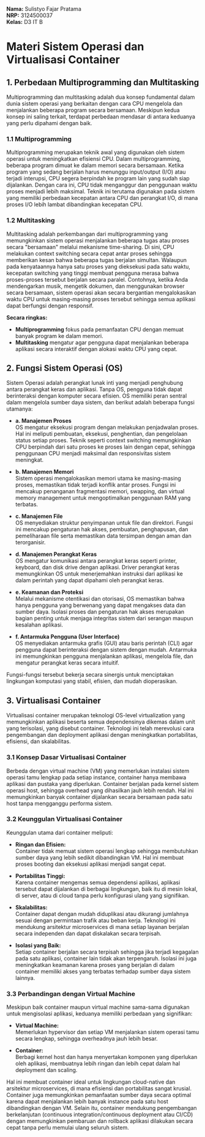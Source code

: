 **Nama:** Sulistyo Fajar Pratama  
**NRP:** 3124500037  
**Kelas:** D3 IT B

# Materi Sistem Operasi dan Virtualisasi Container

## 1. Perbedaan Multiprogramming dan Multitasking

Multiprogramming dan multitasking adalah dua konsep fundamental dalam dunia sistem operasi yang berkaitan dengan cara CPU mengelola dan menjalankan beberapa program secara bersamaan. Meskipun kedua konsep ini saling terkait, terdapat perbedaan mendasar di antara keduanya yang perlu dipahami dengan baik.

### 1.1 Multiprogramming
Multiprogramming merupakan teknik awal yang digunakan oleh sistem operasi untuk meningkatkan efisiensi CPU. Dalam multiprogramming, beberapa program dimuat ke dalam memori secara bersamaan. Ketika program yang sedang berjalan harus menunggu input/output (I/O) atau terjadi interupsi, CPU segera berpindah ke program lain yang sudah siap dijalankan. Dengan cara ini, CPU tidak menganggur dan penggunaan waktu proses menjadi lebih maksimal. Teknik ini terutama digunakan pada sistem yang memiliki perbedaan kecepatan antara CPU dan perangkat I/O, di mana proses I/O lebih lambat dibandingkan kecepatan CPU.

### 1.2 Multitasking
Multitasking adalah perkembangan dari multiprogramming yang memungkinkan sistem operasi menjalankan beberapa tugas atau proses secara "bersamaan" melalui mekanisme time-sharing. Di sini, CPU melakukan context switching secara cepat antar proses sehingga memberikan kesan bahwa beberapa tugas berjalan simultan. Walaupun pada kenyataannya hanya satu proses yang dieksekusi pada satu waktu, kecepatan switching yang tinggi membuat pengguna merasa bahwa proses-proses tersebut berjalan secara paralel. Contohnya, ketika Anda mendengarkan musik, mengetik dokumen, dan menggunakan browser secara bersamaan, sistem operasi akan secara bergantian mengalokasikan waktu CPU untuk masing-masing proses tersebut sehingga semua aplikasi dapat berfungsi dengan responsif.

**Secara ringkas:**  
- **Multiprogramming** fokus pada pemanfaatan CPU dengan memuat banyak program ke dalam memori.  
- **Multitasking** mengatur agar pengguna dapat menjalankan beberapa aplikasi secara interaktif dengan alokasi waktu CPU yang cepat.

## 2. Fungsi Sistem Operasi (OS)

Sistem Operasi adalah perangkat lunak inti yang menjadi penghubung antara perangkat keras dan aplikasi. Tanpa OS, pengguna tidak dapat berinteraksi dengan komputer secara efisien. OS memiliki peran sentral dalam mengelola sumber daya sistem, dan berikut adalah beberapa fungsi utamanya:

- **a. Manajemen Proses**  
  OS mengatur eksekusi program dengan melakukan penjadwalan proses. Hal ini meliputi pembuatan, eksekusi, penghentian, dan pengelolaan status setiap proses. Teknik seperti context switching memungkinkan CPU berpindah dari satu proses ke proses lain dengan cepat, sehingga penggunaan CPU menjadi maksimal dan responsivitas sistem meningkat.

- **b. Manajemen Memori**  
  Sistem operasi mengalokasikan memori utama ke masing-masing proses, memastikan tidak terjadi konflik antar proses. Fungsi ini mencakup penanganan fragmentasi memori, swapping, dan virtual memory management untuk mengoptimalkan penggunaan RAM yang terbatas.

- **c. Manajemen File**  
  OS menyediakan struktur penyimpanan untuk file dan direktori. Fungsi ini mencakup pengaturan hak akses, pembuatan, penghapusan, dan pemeliharaan file serta memastikan data tersimpan dengan aman dan terorganisir.

- **d. Manajemen Perangkat Keras**  
  OS mengatur komunikasi antara perangkat keras seperti printer, keyboard, dan disk drive dengan aplikasi. Driver perangkat keras memungkinkan OS untuk menerjemahkan instruksi dari aplikasi ke dalam perintah yang dapat dipahami oleh perangkat keras.

- **e. Keamanan dan Proteksi**  
  Melalui mekanisme otentikasi dan otorisasi, OS memastikan bahwa hanya pengguna yang berwenang yang dapat mengakses data dan sumber daya. Isolasi proses dan pengaturan hak akses merupakan bagian penting untuk menjaga integritas sistem dari serangan maupun kesalahan aplikasi.

- **f. Antarmuka Pengguna (User Interface)**  
  OS menyediakan antarmuka grafis (GUI) atau baris perintah (CLI) agar pengguna dapat berinteraksi dengan sistem dengan mudah. Antarmuka ini memungkinkan pengguna menjalankan aplikasi, mengelola file, dan mengatur perangkat keras secara intuitif.

Fungsi-fungsi tersebut bekerja secara sinergis untuk menciptakan lingkungan komputasi yang stabil, efisien, dan mudah dioperasikan.

## 3. Virtualisasi Container

Virtualisasi container merupakan teknologi OS-level virtualization yang memungkinkan aplikasi beserta semua dependensinya dikemas dalam unit yang terisolasi, yang disebut container. Teknologi ini telah merevolusi cara pengembangan dan deployment aplikasi dengan meningkatkan portabilitas, efisiensi, dan skalabilitas.

### 3.1 Konsep Dasar Virtualisasi Container
Berbeda dengan virtual machine (VM) yang memerlukan instalasi sistem operasi tamu lengkap pada setiap instance, container hanya membawa aplikasi dan pustaka yang diperlukan. Container berjalan pada kernel sistem operasi host, sehingga overhead yang dihasilkan jauh lebih rendah. Hal ini memungkinkan banyak container dijalankan secara bersamaan pada satu host tanpa mengganggu performa sistem.

### 3.2 Keunggulan Virtualisasi Container
Keunggulan utama dari container meliputi:
- **Ringan dan Efisien:**  
  Container tidak memuat sistem operasi lengkap sehingga membutuhkan sumber daya yang lebih sedikit dibandingkan VM. Hal ini membuat proses booting dan eksekusi aplikasi menjadi sangat cepat.
  
- **Portabilitas Tinggi:**  
  Karena container mengemas semua dependensi aplikasi, aplikasi tersebut dapat dijalankan di berbagai lingkungan, baik itu di mesin lokal, di server, atau di cloud tanpa perlu konfigurasi ulang yang signifikan.
  
- **Skalabilitas:**  
  Container dapat dengan mudah diduplikasi atau dikurangi jumlahnya sesuai dengan permintaan trafik atau beban kerja. Teknologi ini mendukung arsitektur microservices di mana setiap layanan berjalan secara independen dan dapat diskalakan secara terpisah.
  
- **Isolasi yang Baik:**  
  Setiap container berjalan secara terpisah sehingga jika terjadi kegagalan pada satu aplikasi, container lain tidak akan terpengaruh. Isolasi ini juga meningkatkan keamanan karena proses yang berjalan di dalam container memiliki akses yang terbatas terhadap sumber daya sistem lainnya.

### 3.3 Perbandingan dengan Virtual Machine
Meskipun baik container maupun virtual machine sama-sama digunakan untuk mengisolasi aplikasi, keduanya memiliki perbedaan yang signifikan:
- **Virtual Machine:**  
  Memerlukan hypervisor dan setiap VM menjalankan sistem operasi tamu secara lengkap, sehingga overheadnya jauh lebih besar.
  
- **Container:**  
  Berbagi kernel host dan hanya menyertakan komponen yang diperlukan oleh aplikasi, membuatnya lebih ringan dan lebih cepat dalam hal deployment dan scaling.

Hal ini membuat container ideal untuk lingkungan cloud-native dan arsitektur microservices, di mana efisiensi dan portabilitas sangat krusial. Container juga memungkinkan pemanfaatan sumber daya secara optimal karena dapat menjalankan lebih banyak instance pada satu host dibandingkan dengan VM. Selain itu, container mendukung pengembangan berkelanjutan (continuous integration/continuous deployment atau CI/CD) dengan memungkinkan pembaruan dan rollback aplikasi dilakukan secara cepat tanpa perlu memulai ulang seluruh sistem.
